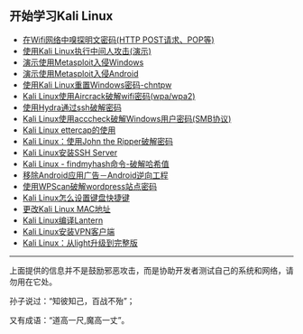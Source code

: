 ## 开始学习Kali Linux

* [在Wifi网络中嗅探明文密码(HTTP POST请求、POP等)](http://topspeedsnail.com/wireshark-hack-http-post-password/)
* [使用Kali Linux执行中间人攻击(演示)](http://topspeedsnail.com/kali-linux-preform-man-in-middle-attack/)
* [演示使用Metasploit入侵Windows](http://topspeedsnail.com/kali-linux-n-hack-windows-xp/)
* [演示使用Metasploit入侵Android](http://topspeedsnail.com/kali-linux-metasploit-hack-android/)
* [使用Kali Linux重置Windows密码-chntpw](http://topspeedsnail.com/hack-windows-passwd/)
* [Kali Linux使用Aircrack破解wifi密码(wpa/wpa2)](http://topspeedsnail.com/kali-linux-crack-wifi-wpa/)
* [使用Hydra通过ssh破解密码](http://topspeedsnail.com/kydra-crack-ssh-and-avoid-attack/)
* [Kali Linux使用acccheck破解Windows用户密码(SMB协议)](http://topspeedsnail.com/kali-linux-acccheck-crack-windows-passwd-smb/)
* [Kali Linux ettercap的使用](http://topspeedsnail.com/kali-linux-ettercap-arp-spoof-attack/)
* [Kali Linux：使用John the Ripper破解密码](http://topspeedsnail.com/John-the-Ripper-learn/)
* [Kali Linux安装SSH Server](http://topspeedsnail.com/kali-linux-enable-ssh-server/)
* [Kali Linux - findmyhash命令-破解哈希值](http://topspeedsnail.com/kali-linux-findmyhash/)
* [移除Android应用广告－Android逆向工程](http://topspeedsnail.com/android-reversing-remove-ad/)
* [使用WPScan破解wordpress站点密码](http://blog.topspeedsnail.com/archives/4228)
* [Kali Linux怎么设置键盘快捷键](http://blog.topspeedsnail.com/archives/4452)
* [更改Kali Linux MAC地址](http://blog.topspeedsnail.com/archives/4387)
* [Kali Linux编译Lantern](http://blog.topspeedsnail.com/archives/4236)
* [Kali Linux安装VPN客户端](http://blog.topspeedsnail.com/archives/4242)
* [Kali Linux：从light升级到完整版](http://blog.topspeedsnail.com/archives/4220)

***

上面提供的信息并不是鼓励邪恶攻击，而是协助开发者测试自己的系统和网络，请勿用在它处。

孙子说过：“知彼知己，百战不殆”；

又有成语：“道高一尺,魔高一丈”。
